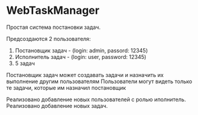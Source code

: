 # WebTaskManager

Простая система постановки задач.

Предсоздаются 2 пользователя:
1) Постановщик задач - (login: admin, passord: 12345)
2) Исполнитель задач - (login: user, password: 12345)
3) 5 задач

Постановщик задач может создавать задачи и назначить их выполнение другим пользователям
Пользователи могут видеть только те задачи, которые им назначил постановщик

Реализовано добавление новых пользователей с ролью иполнитель.
Реализовано добавление новых задач.
